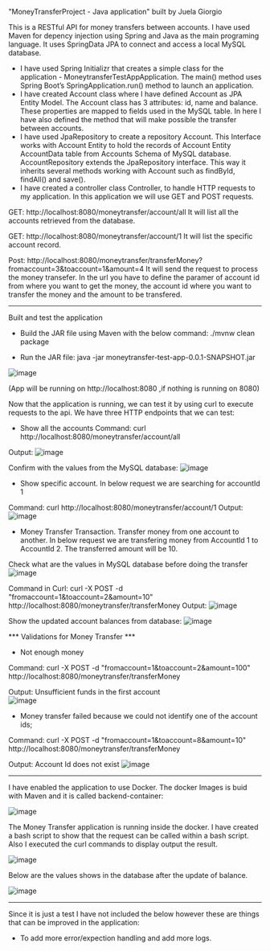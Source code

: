 "MoneyTransferProject - Java application" built by Juela Giorgio

This is a RESTful API for money transfers between accounts. I have used Maven for depency injection using Spring and Java as the main programing language. It uses SpringData JPA to connect and access a local MySQL database.

- I have used Spring Initializr  that creates a simple class for the application - MoneytransferTestAppApplication. The main() method uses Spring Boot’s SpringApplication.run() method to launch an application. 
- I have created Account class where I have defined Account as JPA Entity Model. The Account class has 3 attributes: id,  name and balance. These properties are mapped to fields used in the MySQL table. In here I have also defined the method that will make possible the transfer between accounts. 
- I have used JpaRepository to create a repository Account. This Interface works with Account Entity to hold the records of Account Entity AccountData table from Accounts Schema of MySQL database. AccountRepository extends the JpaRepository interface. This way it inherits several methods working with Account such as findById, findAll() and save().
- I have created a controller class Controller, to handle HTTP requests to my application. In this application we will use GET and POST requests. 

GET: http://localhost:8080/moneytransfer/account/all 
It will list all the accounts retrieved from the database.

GET: http://localhost:8080/moneytransfer/account/1
It will list the specific account record. 

Post: http://localhost:8080/moneytransfer/transferMoney?fromaccount=3&toaccount=1&amount=4
It will send the request to process the money transefer. In the url you have to define the paramer of account id from where you want to get the money, the account id where you want to transfer the money and the amount to be transfered.

---------------------------------------------------------
Built and test the application

* Build the JAR file using Maven with the below command: 
./mvnw clean package

* Run the JAR file: 
java -jar moneytransfer-test-app-0.0.1-SNAPSHOT.jar

![image](https://user-images.githubusercontent.com/115390606/194747653-96d02368-11b2-48e2-912b-0d25fb55e9de.png)

(App will be running on http://localhost:8080 ,if nothing is running on 8080)

Now that the application is running, we can test it by using curl to execute requests to the api. We have three HTTP endpoints that we can test:

* Show all the accounts 
Command: curl http://localhost:8080/moneytransfer/account/all

Output: 
![image](https://user-images.githubusercontent.com/115390606/194754805-368f84e6-a831-4891-9de7-0c991faeefff.png)

Confirm with the values from the MySQL database: 
![image](https://user-images.githubusercontent.com/115390606/194754830-ab98c804-9b6d-4ccc-8765-4bd9346cad3f.png)


* Show specific account. In below request we are searching for accountId 1

Command: curl http://localhost:8080/moneytransfer/account/1
Output: 
![image](https://user-images.githubusercontent.com/115390606/194754906-3fa005e4-ba6e-4db3-853c-6a56fb10bc5b.png)

* Money Transfer Transaction. Transfer money from one account to another. In below request we are transfering money from AccountId 1 to AccountId 2. The transferred amount will be 10. 

Check what are the values in MySQL database before doing the transfer
![image](https://user-images.githubusercontent.com/115390606/194756453-43bcb6d0-8b90-454f-a863-8f2efca3782e.png)

Command in Curl: curl -X POST -d "fromaccount=1&toaccount=2&amount=10" http://localhost:8080/moneytransfer/transferMoney
Output: 
![image](https://user-images.githubusercontent.com/115390606/194756490-fa0d530d-02dc-463f-83e5-d1038dad34a7.png)

Show the updated account balances from database: 
![image](https://user-images.githubusercontent.com/115390606/194756522-2066ea3f-27dc-4511-8d5e-3688e71a7a64.png)

  *** Validations for Money Transfer ***
  * Not enough money
  
  Command: curl -X POST -d "fromaccount=1&toaccount=2&amount=100" http://localhost:8080/moneytransfer/transferMoney
  
  Output: Unsufficient funds in the first account  
  ![image](https://user-images.githubusercontent.com/115390606/194759096-e5bcf984-5cf7-444b-94b1-40ca6e52005e.png)
   
  * Money transfer failed because we could not identify one of the account ids;
  
  Command: curl -X POST -d "fromaccount=1&toaccount=8&amount=10" http://localhost:8080/moneytransfer/transferMoney
  
  Output: Account Id does not exist
  ![image](https://user-images.githubusercontent.com/115390606/194759185-5effff17-a8c6-48a4-abb2-d43ded665bae.png)

  ----------------------------------------------------------------------------------------------------------------
  
I have enabled the application to use Docker. The docker Images is buid with Maven and it is called backend-container:
  
![image](https://user-images.githubusercontent.com/115390606/195055439-c3815abc-1674-44b2-b44e-196b16222537.png)

The Money Transfer application is running inside the docker. I have created a bash script to show that the request can be called within a bash script. Also I executed the curl commands to display output the result. 

![image](https://user-images.githubusercontent.com/115390606/195057747-a6844fa6-608c-4061-b2f3-ffdcb510a44a.png)

Below are the values shows in the database after the update of balance. 

![image](https://user-images.githubusercontent.com/115390606/195058121-b8be30c8-a78a-4e0b-9d9e-8696eaa09ad6.png)

------------------------------------------------------------------------------------------------------------------

Since it is just a test I have not included the below however these are things that can be improved in the application: 
* To add more error/expection handling and add more logs.
